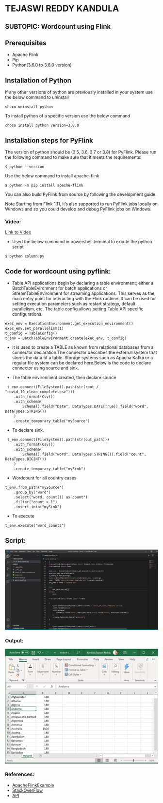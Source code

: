 # TEJASWI REDDY KANDULA

## SUBTOPIC: Wordcount using Flink
## Prerequisites
* Apache Flink 
* Pip
* Python(3.6.0 to 3.8.0 version)

## Installation of Python
If any other versions of python are previously installed in your system use the below command to uninstall
```
choco uninstall python
```
To install python of a specific version use the below command
```
choco install python version=3.8.0
```
## Installation steps for PyFlink

The version of python should be (3.5, 3.6, 3.7 or 3.8) for PyFlink. Please run the following command to make sure that it meets the requirements:
```
$ python --version
```
Use the below command to install apache-flink 
```
$ python -m pip install apache-flink 
```
You can also build PyFlink from source by following the development guide.

Note Starting from Flink 1.11, it’s also supported to run PyFlink jobs locally on Windows and so you could develop and debug PyFlink jobs on Windows.

### Video:
[Link to Video](https://app.vidgrid.com/view/ELbJK68EX0hP) 

- Used the below command in powershell terminal to excute the python script
```
$ python column.py
```
## Code for wordcount using pyflink:

- Table API applications begin by declaring a table environment; either a BatchTableEvironment for batch applications or StreamTableEnvironment for streaming applications. This serves as the main entry point for interacting with the Flink runtime. It can be used for setting execution parameters such as restart strategy, default parallelism, etc. The table config allows setting Table API specific configurations.

```
exec_env = ExecutionEnvironment.get_execution_environment()
exec_env.set_parallelism(1)
t_config = TableConfig()
t_env = BatchTableEnvironment.create(exec_env, t_config)
```
- It is used to create a TABLE as known from relational databases from a connector declaration.The connector describes the external system that stores the data of a table. Storage systems such as Apacha Kafka or a regular file system can be declared here.Below is the code to declare connector using source and sink.

- The table environment created, then declare source

```
 t_env.connect(FileSystem().path(str(root / "covid_19_clean_complete.csv")))
    .with_format(Csv())
    .with_schema(
        Schema().field("Date", DataTypes.DATE(True)).field("word", DataTypes.STRING())
    )
    .create_temporary_table("mySource")
```
- To declare sink.
```
 t_env.connect(FileSystem().path(str(out_path)))
    .with_format(Csv())
    .with_schema(
        Schema().field("word", DataTypes.STRING()).field("count", DataTypes.BIGINT())
    )
    .create_temporary_table("mySink")
```
- Wordcount for all country cases
```
t_env.from_path("mySource")
    .group_by("word")
    .select("word, count(1) as count")
    .filter("count > 1")
    .insert_into("mySink")
 ```
 - To execute
 ```
t_env.execute("word_count2")
 ```
## Script:

![](https://github.com/annie0sc/big-data-covid-vaccine/blob/main/Tejaswi/Wordcount.PNG)

### Output: 

![](https://github.com/annie0sc/big-data-covid-vaccine/blob/main/Tejaswi/Output.PNG)

### References:

* [ApacheFlinkExample](https://ci.apache.org/projects/flink/flink-docs-release-1.0/apis/batch/python.html)
* [StackOverFlow](https://stackoverflow.com/questions/63367299/how-can-you-load-a-csv-into-pyflink-as-a-streaming-table-source)
* [API](https://www.bookstack.cn/read/Flink-1.10-en/5429ac7abe3afbba.md)
